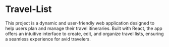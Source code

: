 # Travel-List
This project is a dynamic and user-friendly web application designed to help users plan and manage their travel itineraries. Built with React, the app offers an intuitive interface to create, edit, and organize travel lists, ensuring a seamless experience for avid travelers.
